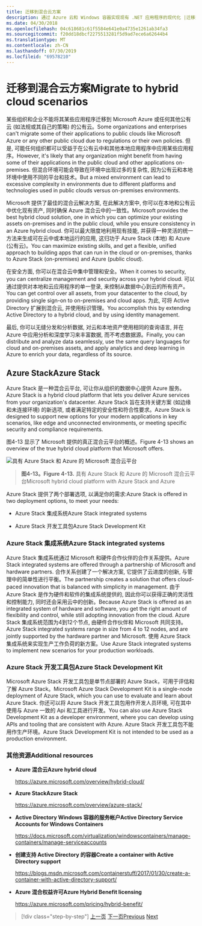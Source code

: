```yaml
---
title: 迁移到混合云方案
description: 通过 Azure 云和 Windows 容器实现现有 .NET 应用程序的现代化 |迁移到混合云方案
ms.date: 04/30/2018
ms.openlocfilehash: 04c618681c61f5584e641e0a4735e1261ab34fa3
ms.sourcegitcommit: f20dd18dbcf2275513281f5d9ad7ece6a62644b4
ms.translationtype: MT
ms.contentlocale: zh-CN
ms.lasthandoff: 07/30/2019
ms.locfileid: "69578210"
---
```

# <a name="migrate-to-hybrid-cloud-scenarios"></a><span data-ttu-id="7032e-103">迁移到混合云方案</span><span class="sxs-lookup"><span data-stu-id="7032e-103">Migrate to hybrid cloud scenarios</span></span>

<span data-ttu-id="7032e-104">某些组织和企业不能将其某些应用程序迁移到 Microsoft Azure 或任何其他公有云 (如法规或其自己的策略) 的公有云。</span><span class="sxs-lookup"><span data-stu-id="7032e-104">Some organizations and enterprises can't migrate some of their applications to public clouds like Microsoft Azure or any other public cloud due to regulations or their own policies.</span></span> <span data-ttu-id="7032e-105">但是, 可能任何组织都可以受益于在公有云中和其他本地应用程序中应用某些应用程序。</span><span class="sxs-lookup"><span data-stu-id="7032e-105">However, it's likely that any organization might benefit from having some of their applications in the public cloud and other applications on-premises.</span></span> <span data-ttu-id="7032e-106">但混合环境可能会导致在环境中出现过多的复杂性, 因为公有云和本地环境中使用不同的平台和技术。</span><span class="sxs-lookup"><span data-stu-id="7032e-106">But a mixed environment can lead to excessive complexity in environments due to different platforms and technologies used in public clouds versus on-premises environments.</span></span>

<span data-ttu-id="7032e-107">Microsoft 提供了最佳的混合云解决方案, 在此解决方案中, 你可以在本地和公有云中优化现有资产, 同时确保 Azure 混合云中的一致性。</span><span class="sxs-lookup"><span data-stu-id="7032e-107">Microsoft provides the best hybrid cloud solution, one in which you can optimize your existing assets on-premises and in the public cloud, while you ensure consistency in an Azure hybrid cloud.</span></span> <span data-ttu-id="7032e-108">你可以最大限度地利用现有技能, 并获得一种灵活的统一方法来生成可在云中或本地运行的应用, 这归功于 Azure Stack (本地) 和 Azure (公有云)。</span><span class="sxs-lookup"><span data-stu-id="7032e-108">You can maximize existing skills, and get a flexible, unified approach to building apps that can run in the cloud or on-premises, thanks to Azure Stack (on-premises) and Azure (public cloud).</span></span>

<span data-ttu-id="7032e-109">在安全方面, 你可以在混合云中集中管理和安全。</span><span class="sxs-lookup"><span data-stu-id="7032e-109">When it comes to security, you can centralize management and security across your hybrid cloud.</span></span> <span data-ttu-id="7032e-110">可以通过提供对本地和云应用程序的单一登录, 来控制从数据中心到云的所有资产。</span><span class="sxs-lookup"><span data-stu-id="7032e-110">You can get control over all assets, from your datacenter to the cloud, by providing single sign-on to on-premises and cloud apps.</span></span> <span data-ttu-id="7032e-111">为此, 可将 Active Directory 扩展到混合云, 并使用标识管理。</span><span class="sxs-lookup"><span data-stu-id="7032e-111">You accomplish this by extending Active Directory to a hybrid cloud, and by using identity management.</span></span>

<span data-ttu-id="7032e-112">最后, 你可以无缝分发和分析数据, 对云和本地资产使用相同的查询语言, 并在 Azure 中应用分析和深度学习来丰富数据, 而不考虑数据源。</span><span class="sxs-lookup"><span data-stu-id="7032e-112">Finally, you can distribute and analyze data seamlessly, use the same query languages for cloud and on-premises assets, and apply analytics and deep learning in Azure to enrich your data, regardless of its source.</span></span>

## <a name="azure-stack"></a><span data-ttu-id="7032e-113">Azure Stack</span><span class="sxs-lookup"><span data-stu-id="7032e-113">Azure Stack</span></span>

<span data-ttu-id="7032e-114">Azure Stack 是一种混合云平台, 可让你从组织的数据中心提供 Azure 服务。</span><span class="sxs-lookup"><span data-stu-id="7032e-114">Azure Stack is a hybrid cloud platform that lets you deliver Azure services from your organization's datacenter.</span></span> <span data-ttu-id="7032e-115">Azure Stack 旨在支持关键方案 (如边缘和未连接环境) 的新选项, 或者满足特定的安全性和符合性要求。</span><span class="sxs-lookup"><span data-stu-id="7032e-115">Azure Stack is designed to support new options for your modern applications in key scenarios, like edge and unconnected environments, or meeting specific security and compliance requirements.</span></span>

<span data-ttu-id="7032e-116">图4-13 显示了 Microsoft 提供的真正混合云平台的概述。</span><span class="sxs-lookup"><span data-stu-id="7032e-116">Figure 4-13 shows an overview of the true hybrid cloud platform that Microsoft offers.</span></span>

![具有 Azure Stack 和 Azure 的 Microsoft 混合云平台](./media/image13.jpg)

> <span data-ttu-id="7032e-118">**图4-13。**</span><span class="sxs-lookup"><span data-stu-id="7032e-118">**Figure 4-13.**</span></span> <span data-ttu-id="7032e-119">具有 Azure Stack 和 Azure 的 Microsoft 混合云平台</span><span class="sxs-lookup"><span data-stu-id="7032e-119">Microsoft hybrid cloud platform with Azure Stack and Azure</span></span>

<span data-ttu-id="7032e-120">Azure Stack 提供了两个部署选项, 以满足你的需求:</span><span class="sxs-lookup"><span data-stu-id="7032e-120">Azure Stack is offered in two deployment options, to meet your needs:</span></span>

- <span data-ttu-id="7032e-121">Azure Stack 集成系统</span><span class="sxs-lookup"><span data-stu-id="7032e-121">Azure Stack integrated systems</span></span>

- <span data-ttu-id="7032e-122">Azure Stack 开发工具包</span><span class="sxs-lookup"><span data-stu-id="7032e-122">Azure Stack Development Kit</span></span>

### <a name="azure-stack-integrated-systems"></a><span data-ttu-id="7032e-123">Azure Stack 集成系统</span><span class="sxs-lookup"><span data-stu-id="7032e-123">Azure Stack integrated systems</span></span>

<span data-ttu-id="7032e-124">Azure Stack 集成系统通过 Microsoft 和硬件合作伙伴的合作关系提供。</span><span class="sxs-lookup"><span data-stu-id="7032e-124">Azure Stack integrated systems are offered through a partnership of Microsoft and hardware partners.</span></span> <span data-ttu-id="7032e-125">合作关系创建了一个解决方案, 它提供了云进度的创新, 与管理中的简单性进行平衡。</span><span class="sxs-lookup"><span data-stu-id="7032e-125">The partnership creates a solution that offers cloud-paced innovation that is balanced with simplicity in management.</span></span> <span data-ttu-id="7032e-126">由于 Azure Stack 是作为硬件和软件的集成系统提供的, 因此你可以获得正确的灵活性和控制能力, 同时还会采用云中的创新。</span><span class="sxs-lookup"><span data-stu-id="7032e-126">Because Azure Stack is offered as an integrated system of hardware and software, you get the right amount of flexibility and control, while still adopting innovation from the cloud.</span></span> <span data-ttu-id="7032e-127">Azure Stack 集成系统范围为4到12个节点, 由硬件合作伙伴和 Microsoft 共同支持。</span><span class="sxs-lookup"><span data-stu-id="7032e-127">Azure Stack integrated systems range in size from 4 to 12 nodes, and are jointly supported by the hardware partner and Microsoft.</span></span> <span data-ttu-id="7032e-128">使用 Azure Stack 集成系统来实现生产工作负荷的新方案。</span><span class="sxs-lookup"><span data-stu-id="7032e-128">Use Azure Stack integrated systems to implement new scenarios for your production workloads.</span></span>

### <a name="azure-stack-development-kit"></a><span data-ttu-id="7032e-129">Azure Stack 开发工具包</span><span class="sxs-lookup"><span data-stu-id="7032e-129">Azure Stack Development Kit</span></span>

<span data-ttu-id="7032e-130">Microsoft Azure Stack 开发工具包是单节点部署的 Azure Stack，可用于评估和了解 Azure Stack。</span><span class="sxs-lookup"><span data-stu-id="7032e-130">Microsoft Azure Stack Development Kit is a single-node deployment of Azure Stack, which you can use to evaluate and learn about Azure Stack.</span></span> <span data-ttu-id="7032e-131">你还可以将 Azure Stack 开发工具包用作开发人员环境, 可在其中使用与 Azure 一致的 Api 和工具进行开发。</span><span class="sxs-lookup"><span data-stu-id="7032e-131">You can also use Azure Stack Development Kit as a developer environment, where you can develop using APIs and tooling that are consistent with Azure.</span></span> <span data-ttu-id="7032e-132">Azure Stack 开发工具包不能用作生产环境。</span><span class="sxs-lookup"><span data-stu-id="7032e-132">Azure Stack Development Kit is not intended to be used as a production environment.</span></span>

### <a name="additional-resources"></a><span data-ttu-id="7032e-133">其他资源</span><span class="sxs-lookup"><span data-stu-id="7032e-133">Additional resources</span></span>

- <span data-ttu-id="7032e-134">**Azure 混合云**</span><span class="sxs-lookup"><span data-stu-id="7032e-134">**Azure hybrid cloud**</span></span>

    <https://azure.microsoft.com/overview/hybrid-cloud/>

- <span data-ttu-id="7032e-135">**Azure Stack**</span><span class="sxs-lookup"><span data-stu-id="7032e-135">**Azure Stack**</span></span>

    <https://azure.microsoft.com/overview/azure-stack/>

- <span data-ttu-id="7032e-136">**Active Directory Windows 容器的服务帐户**</span><span class="sxs-lookup"><span data-stu-id="7032e-136">**Active Directory Service Accounts for Windows Containers**</span></span>

    <https://docs.microsoft.com/virtualization/windowscontainers/manage-containers/manage-serviceaccounts>

- <span data-ttu-id="7032e-137">**创建支持 Active Directory 的容器**</span><span class="sxs-lookup"><span data-stu-id="7032e-137">**Create a container with Active Directory support**</span></span>

    <https://blogs.msdn.microsoft.com/containerstuff/2017/01/30/create-a-container-with-active-directory-support/>

- <span data-ttu-id="7032e-138">**Azure 混合权益许可**</span><span class="sxs-lookup"><span data-stu-id="7032e-138">**Azure Hybrid Benefit licensing**</span></span>

    <https://azure.microsoft.com/pricing/hybrid-benefit/>

>[!div class="step-by-step"]
><span data-ttu-id="7032e-139">[上一页](modernize-your-apps-lifecycle-with-ci-cd-pipelines-and-devops-tools-in-the-cloud.md)
>[下一页](../walkthroughs-technical-get-started-overview.md)</span><span class="sxs-lookup"><span data-stu-id="7032e-139">[Previous](modernize-your-apps-lifecycle-with-ci-cd-pipelines-and-devops-tools-in-the-cloud.md)
[Next](../walkthroughs-technical-get-started-overview.md)</span></span>
